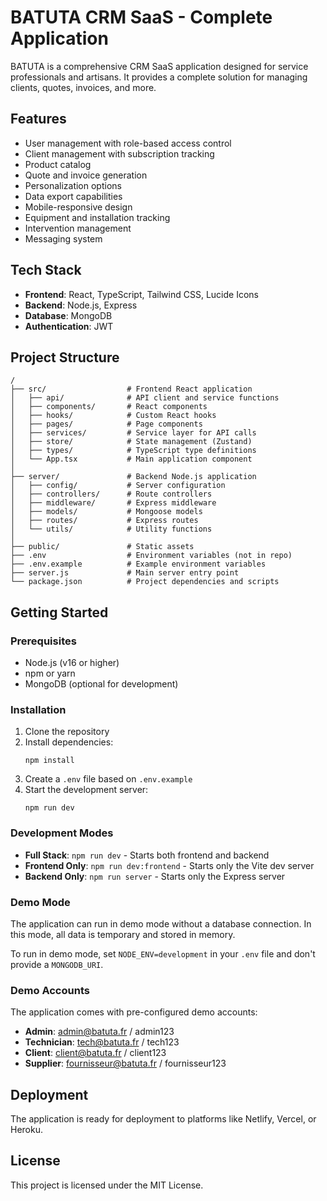 # BATUTA CRM SaaS - Complete Application

BATUTA is a comprehensive CRM SaaS application designed for service professionals and artisans. It provides a complete solution for managing clients, quotes, invoices, and more.

## Features

- User management with role-based access control
- Client management with subscription tracking
- Product catalog
- Quote and invoice generation
- Personalization options
- Data export capabilities
- Mobile-responsive design
- Equipment and installation tracking
- Intervention management
- Messaging system

## Tech Stack

- **Frontend**: React, TypeScript, Tailwind CSS, Lucide Icons
- **Backend**: Node.js, Express
- **Database**: MongoDB
- **Authentication**: JWT

## Project Structure

```
/
├── src/                  # Frontend React application
│   ├── api/              # API client and service functions
│   ├── components/       # React components
│   ├── hooks/            # Custom React hooks
│   ├── pages/            # Page components
│   ├── services/         # Service layer for API calls
│   ├── store/            # State management (Zustand)
│   ├── types/            # TypeScript type definitions
│   └── App.tsx           # Main application component
│
├── server/               # Backend Node.js application
│   ├── config/           # Server configuration
│   ├── controllers/      # Route controllers
│   ├── middleware/       # Express middleware
│   ├── models/           # Mongoose models
│   ├── routes/           # Express routes
│   └── utils/            # Utility functions
│
├── public/               # Static assets
├── .env                  # Environment variables (not in repo)
├── .env.example          # Example environment variables
├── server.js             # Main server entry point
└── package.json          # Project dependencies and scripts
```

## Getting Started

### Prerequisites

- Node.js (v16 or higher)
- npm or yarn
- MongoDB (optional for development)

### Installation

1. Clone the repository
2. Install dependencies:
   ```
   npm install
   ```
3. Create a `.env` file based on `.env.example`
4. Start the development server:
   ```
   npm run dev
   ```

### Development Modes

- **Full Stack**: `npm run dev` - Starts both frontend and backend
- **Frontend Only**: `npm run dev:frontend` - Starts only the Vite dev server
- **Backend Only**: `npm run server` - Starts only the Express server

### Demo Mode

The application can run in demo mode without a database connection. In this mode, all data is temporary and stored in memory.

To run in demo mode, set `NODE_ENV=development` in your `.env` file and don't provide a `MONGODB_URI`.

### Demo Accounts

The application comes with pre-configured demo accounts:

- **Admin**: admin@batuta.fr / admin123
- **Technician**: tech@batuta.fr / tech123
- **Client**: client@batuta.fr / client123
- **Supplier**: fournisseur@batuta.fr / fournisseur123

## Deployment

The application is ready for deployment to platforms like Netlify, Vercel, or Heroku.

## License

This project is licensed under the MIT License.